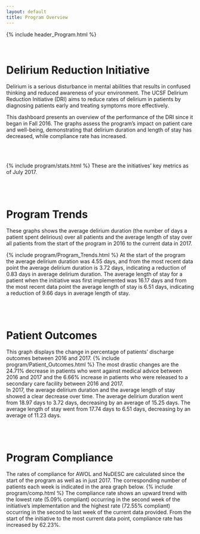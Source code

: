 ```yaml
---
layout: default
title: Program Overview
---
```

{% include header_Program.html %}

<br>


# Delirium Reduction Initiative
Delirium is a serious disturbance in mental abilities that results in confused thinking and reduced awareness of your environment.  The UCSF Delirium Reduction Initiative (DRI) aims to reduce rates of delirium in patients by diagnosing patients early and treating symptoms more effectively.

This dashboard presents an overview of the performance of the DRI since it began in Fall 2016.  The graphs assess the program’s impact on patient care and well-being, demonstrating that delirium duration and length of stay has decreased, while compliance rate has increased.

<br><br>

{% include program/stats.html %}
These are the initiatives’ key metrics as of July 2017.

<br><br>

# Program Trends

These graphs shows the average delirium duration (the number of days a patient spent delirious) over all patients and the average length of stay over all patients from the start of the program in 2016 to the current data in 2017.

{% include program/Program_Trends.html %}
At the start of the program the average delirium duration was 4.55 days, and from the most recent data point the average delirium duration is 3.72 days, indicating a reduction of 0.83 days in average delirium duration. The average length of stay for a patient  when the initiative was first implemented was 16.17 days and from the most recent data point the average length of stay is 6.51 days, indicating a reduction of 9.66 days in average length of stay.



<br><br>

# Patient Outcomes

This graph displays the change in percentage of patients’ discharge outcomes between 2016 and 2017.
{% include program/Patient_Outcomes.html %}
The  most drastic changes are the 24.71% decrease in patients who went against medical advice between 2016 and 2017 and the 6.66% increase in patients who were released to a secondary care facility between 2016 and 2017.
<br>
In 2017, the average delirium duration and the average length of stay showed a clear decrease over time. The average delirium duration went from 18.97 days to 3.72 days, decreasing by an average of 15.25 days. The average length of stay went from 17.74 days to 6.51 days, decreasing by an average of 11.23 days.


<br><br>

# Program Compliance

The rates of compliance for AWOL and NuDESC are calculated since the start of the program as well as in just 2017. The corresponding number of patients each week is indicated in the area graph below.
{% include program/comp.html %}
The compliance rate shows an upward trend with the lowest rate (5.09% compliant) occurring in the second week of the initiative’s implementation and the highest rate (72.55% compliant) occurring in the second to last week of the current data provided. From the start of the initiative to the most current data point, compliance rate has increased by  62.23%.
